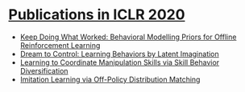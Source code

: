 # [Publications in ICLR 2020](https://iclr.cc/virtual_2020/papers.html?filter=keywords)
- [Keep Doing What Worked: Behavioral Modelling Priors for Offline Reinforcement Learning](https://github.com/qinmoelei/Demonstration-Literature/blob/main/conference/ICLR/2020/KDWW/README.md)
- [Dream to Control: Learning Behaviors by Latent Imagination](https://github.com/qinmoelei/Demonstration-Literature/blob/main/conference/ICLR/2020/DC/README.md)
- [Learning to Coordinate Manipulation Skills via Skill Behavior Diversification](https://github.com/qinmoelei/Demonstration-Literature/blob/main/conference/ICLR/2020/LCMS/README.md)
- [Imitation Learning via Off-Policy Distribution Matching](https://github.com/qinmoelei/Demonstration-Literature/blob/main/conference/ICLR/2020/IL/README.md)